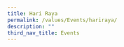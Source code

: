 ```yaml
---
title: Hari Raya
permalink: /values/Events/hariraya/
description: ""
third_nav_title: Events
---
```

